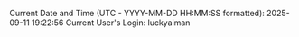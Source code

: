 Current Date and Time (UTC - YYYY-MM-DD HH:MM:SS formatted): 2025-09-11 19:22:56
Current User's Login: luckyaiman
